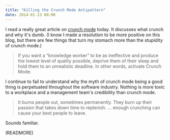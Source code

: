 ```yaml
---
title: "Killing the Crunch Mode Antipattern"
date: 2014-01-23 00:00
---
```


I read a really great article on [crunch mode](http://chadfowler.com/blog/2014/01/22/the-crunch-mode-antipattern/) today. It discusses what crunch and why it's dumb. (I know I made a resolution to be more positive on this blog, but there are few things that turn my stomach more than the stupidity of crunch mode.)

> If you want a “knowledge worker” to be as ineffective and produce the lowest level of quality possible, deprive them of their sleep and hold them to an unrealistic deadline. In other words, activate Crunch Mode.

I continue to fail to understand why the myth of crunch mode being a good thing is perpetuated throughout the software industry. Nothing is more toxic to a workplace and a management team's credibility than crunch mode.

> It burns people out, sometimes permanently. They burn up their passion that takes down time to replenish. ... enough crunching can cause your best people to leave.

Sounds familiar.

(READMORE)

